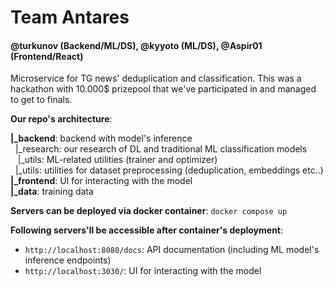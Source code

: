 # Team Antares 
#### @turkunov (Backend/ML/DS), @kyyoto (ML/DS), @Aspir01 (Frontend/React)

Microservice for TG news' deduplication and classification. This was a hackathon with 10.000$ prizepool that we've participated in and managed to get to finals.

**Our repo's architecture**:

**|_backend**: backend with model's inference
<br /> 
‎ ‎ |_research: our research of DL and traditional ML classification models
<br /> 
‎ ‎‎ ‎ |_utils: ML-related utilities (trainer and optimizer)
<br /> 
‎ ‎ |_utils: utilities for dataset preprocessing (deduplication, embeddings etc..)
<br /> 
**|_frontend**: UI for interacting with the model
<br /> 
**|_data**: training data


**Servers can be deployed via docker container**:
`docker compose up` 

**Following servers'll be accessible after container's deployment**:
* `http://localhost:8080/docs`: API documentation (including ML model's inference endpoints)
* `http://localhost:3030/`: UI for interacting with the model
